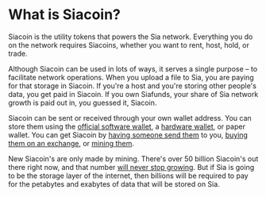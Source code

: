 # What is Siacoin?

Siacoin is the utility tokens that powers the Sia network. Everything you do on the network requires Siacoins, whether you want to rent, host, hold, or trade.

Although Siacoin can be used in lots of ways, it serves a single purpose – to facilitate network operations. When you upload a file to Sia, you are paying for that storage in Siacoin. If you're a host and you're storing other people's data, you get paid in Siacoin. If you own Siafunds, your share of Sia network growth is paid out in, you guessed it, Siacoin.

Siacoin can be sent or received through your own wallet address. You can store them using the [official software wallet](../../../your-sia-wallet/wallet-setup/), a [hardware wallet](../../../your-sia-wallet/wallet-setup/for-advanced-users/using-the-sia-ledger-nano-s-app.md), or paper wallet. You can get Siacoin by [having someone send them](../../../your-sia-wallet/wallet-setup/sia-ui/how-to-make-a-sia-address.md) to you, [buying them on an exchange](how-to-buy-siacoins.md#buy-sc-from-an-exchange), or [mining them](broken-reference/).

New Siacoin's are only made by mining. There's over 50 billion Siacoin's out there right now, and that number [will never stop growing](siacoin-total-supply.md). But if Sia is going to be the storage layer of the internet, then billions will be required to pay for the petabytes and exabytes of data that will be stored on Sia.
